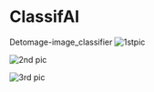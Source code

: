 # ClassifAI
Detomage-image_classifier 
![1stpic](https://github.com/user-attachments/assets/516eee93-8a45-435d-8430-27ffdee60851)







![2nd pic](https://github.com/user-attachments/assets/75ecfcdb-1103-442a-a3bb-5b58600407e8)







![3rd pic](https://github.com/user-attachments/assets/40fe5703-776b-4fbd-aed9-0c89c428de3d)

